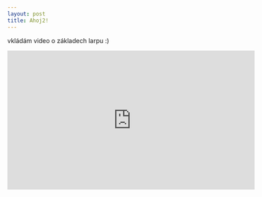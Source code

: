 ```yaml
---
layout: post
title: Ahoj2!
---
```

vkládám video o základech larpu :)

 <iframe width="560" height="315" src="https://www.youtube.com/embed/Ej0mJyjbMfw" frameborder="0" allowfullscreen></iframe> 
